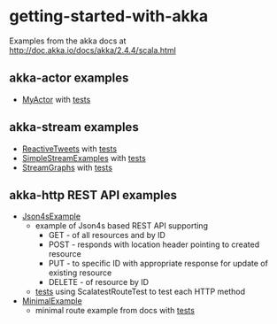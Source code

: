 # getting-started-with-akka

Examples from the akka docs at http://doc.akka.io/docs/akka/2.4.4/scala.html

## akka-actor examples

 * [MyActor](src/main/scala/uk/carwynellis/akka/actor/MyActor.scala) with [tests](src/test/scala/uk/carwynellis/akka/actor/MyActorTest.scala)

## akka-stream examples

  * [ReactiveTweets](src/main/scala/uk/carwynellis/akka/stream/ReactiveTweets.scala) with [tests](src/test/scala/uk/carwynellis/akka/stream/ReactiveTweetsTest.scala)
  * [SimpleStreamExamples](src/main/scala/uk/carwynellis/akka/stream/SimpleStreamExamples.scala) with [tests](src/test/scala/uk/carwynellis/akka/stream/SimpleStreamExamplesTest.scala)
  * [StreamGraphs](src/main/scala/uk/carwynellis/akka/stream/StreamGraphs.scala) with [tests](src/test/scala/uk/carwynellis/akka/stream/StreamGraphsTest.scala)

## akka-http REST API examples

  * [Json4sExample](src/main/scala/uk/carwynellis/akka/http/Json4sExample.scala)
    * example of Json4s based REST API supporting
        * GET     - of all resources and by ID
        * POST    - responds with location header pointing to created resource
        * PUT     - to specific ID with appropriate response for update of existing resource
        * DELETE  - of resource by ID
    * [tests](src/test/scala/uk/carwynellis/akka/http/Json4sExampleTest.scala) using ScalatestRouteTest to test each HTTP method
  * [MinimalExample](src/main/scala/uk/carwynellis/akka/http/Json4sExample.scala)
    * minimal route example from docs with [tests](src/test/scala/uk/carwynellis/akka/http/MinimalExampleTest.scala)
